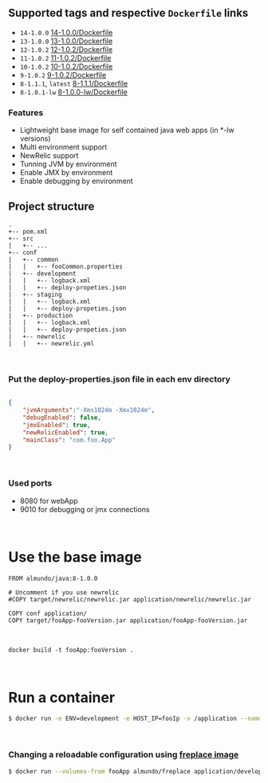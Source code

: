 ## Supported tags and respective ```Dockerfile``` links
 * ```14-1.0.0``` [14-1.0.0/Dockerfile](https://github.com/almundocom/docker-images/tree/master/almundo/java/14-1.0.0)
 * ```13-1.0.0``` [13-1.0.0/Dockerfile](https://github.com/almundocom/docker-images/tree/master/almundo/java/13-1.0.0)
 * ```12-1.0.2``` [12-1.0.2/Dockerfile](https://github.com/almundocom/docker-images/tree/master/almundo/java/12-1.0.2)
 * ```11-1.0.2``` [11-1.0.2/Dockerfile](https://github.com/almundocom/docker-images/tree/master/almundo/java/11-1.0.2)
 * ```10-1.0.2``` [10-1.0.2/Dockerfile](https://github.com/almundocom/docker-images/tree/master/almundo/java/10-1.0.2)
 * ```9-1.0.2``` [9-1.0.2/Dockerfile](https://github.com/almundocom/docker-images/tree/master/almundo/java/9-1.0.2)
 * ```8-1.1.1```, ```latest```  [8-1.1.1/Dockerfile](https://github.com/almundocom/docker-images/tree/master/almundo/java/8-1.1.1)
 * ```8-1.0.1-lw``` [8-1.0.0-lw/Dockerfile](https://github.com/almundocom/docker-images/tree/master/almundo/java/8-1.0.1-lw)


### Features
 - Lightweight base image for self contained java web apps (in *-lw versions)
 - Multi environment support
 - NewRelic support
 - Tunning JVM by environment
 - Enable JMX by environment
 - Enable debugging by environment


## Project structure
```
.
+-- pom.xml
+-- src
|   +-- ...
+-- conf
|   +-- common
|   |   +-- fooCommon.properties
|   +-- development
|   |   +-- logback.xml
|   |   +-- deploy-propeties.json
|   +-- staging
|   |   +-- logback.xml
|   |   +-- deploy-propeties.json
|   +-- production
|   |   +-- logback.xml
|   |   +-- deploy-propeties.json
|   +-- newrelic
|   |   +-- newrelic.yml
```

&nbsp;
### Put the deploy-properties.json file in each env directory

```json

{
	"jvmArguments":"-Xms1024m -Xmx1024m",
	"debugEnabled": false,
	"jmxEnabled": true,
	"newRelicEnabled": true,
	"mainClass": "com.foo.App"
}

```
&nbsp;
### Used ports
 - 8080 for webApp
 - 9010 for debugging or jmx connections

&nbsp;
# Use the base image

```docker
FROM almundo/java:8-1.0.0

# Uncomment if you use newrelic
#COPY target/newrelic/newrelic.jar application/newrelic/newrelic.jar

COPY conf application/
COPY target/fooApp-fooVersion.jar application/fooApp-fooVersion.jar

```
&nbsp;
```dockerfile
docker build -t fooApp:fooVersion .
```

&nbsp;
# Run a container

 ```bash
 $ docker run -e ENV=development -e HOST_IP=fooIp -v /application --name fooApp -P  fooApp
 ```

&nbsp;
### Changing a reloadable configuration using [freplace image](https://hub.docker.com/r/almundo/freplace/)

```bash
$ docker run --volumes-from fooApp almundo/freplace application/development https://foo.com/logback.xml
```
